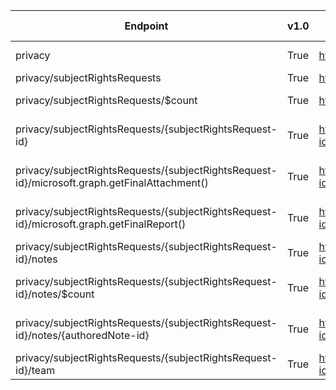 | Endpoint | v1.0 | V1.0-Url | v1.0-Methods | beta | Beta-Url | Beta-Methods | Path | Root | Children | Segment |
| ----------| ----------| ----------| ----------| ----------| ----------| ----------| ----------| ----------| ----------| ----------|
| privacy| True| https://graph.microsoft.com/v1.0/privacy| Get Patch| True| https://graph.microsoft.com/beta/privacy| Get Patch| privacy| privacy| 1| privacy|
| privacy/subjectRightsRequests| True| https://graph.microsoft.com/v1.0/privacy/subjectRightsRequests| Get Post| True| https://graph.microsoft.com/beta/privacy/subjectRightsRequests| Get Post| privacy subjectRightsRequests| privacy| 2| subjectRightsRequests|
| privacy/subjectRightsRequests/$count| True| https://graph.microsoft.com/v1.0/privacy/subjectRightsRequests/$count| Get| True| https://graph.microsoft.com/beta/privacy/subjectRightsRequests/$count| Get| privacy subjectRightsRequests $count| privacy| 0| $count|
| privacy/subjectRightsRequests/{subjectRightsRequest-id}| True| https://graph.microsoft.com/v1.0/privacy/subjectRightsRequests/{subjectRightsRequest-id}| Get Patch Delete| True| https://graph.microsoft.com/beta/privacy/subjectRightsRequests/{subjectRightsRequest-id}| Get Patch Delete| privacy subjectRightsRequests {subjectRightsRequest-id}| privacy| 4| {subjectRightsRequest-id}|
| privacy/subjectRightsRequests/{subjectRightsRequest-id}/microsoft.graph.getFinalAttachment()| True| https://graph.microsoft.com/v1.0/privacy/subjectRightsRequests/{subjectRightsRequest-id}/microsoft.graph.getFinalAttachment()| Get| True| https://graph.microsoft.com/beta/privacy/subjectRightsRequests/{subjectRightsRequest-id}/microsoft.graph.getFinalAttachment()| Get| privacy subjectRightsRequests {subjectRightsRequest-id} microsoft.graph.getFinalAttachment()| privacy| 0| microsoft.graph.getFinalAttachment()|
| privacy/subjectRightsRequests/{subjectRightsRequest-id}/microsoft.graph.getFinalReport()| True| https://graph.microsoft.com/v1.0/privacy/subjectRightsRequests/{subjectRightsRequest-id}/microsoft.graph.getFinalReport()| Get| True| https://graph.microsoft.com/beta/privacy/subjectRightsRequests/{subjectRightsRequest-id}/microsoft.graph.getFinalReport()| Get| privacy subjectRightsRequests {subjectRightsRequest-id} microsoft.graph.getFinalReport()| privacy| 0| microsoft.graph.getFinalReport()|
| privacy/subjectRightsRequests/{subjectRightsRequest-id}/notes| True| https://graph.microsoft.com/v1.0/privacy/subjectRightsRequests/{subjectRightsRequest-id}/notes| Get Post| True| https://graph.microsoft.com/beta/privacy/subjectRightsRequests/{subjectRightsRequest-id}/notes| Get Post| privacy subjectRightsRequests {subjectRightsRequest-id} notes| privacy| 2| notes|
| privacy/subjectRightsRequests/{subjectRightsRequest-id}/notes/$count| True| https://graph.microsoft.com/v1.0/privacy/subjectRightsRequests/{subjectRightsRequest-id}/notes/$count| Get| True| https://graph.microsoft.com/beta/privacy/subjectRightsRequests/{subjectRightsRequest-id}/notes/$count| Get| privacy subjectRightsRequests {subjectRightsRequest-id} notes $count| privacy| 0| $count|
| privacy/subjectRightsRequests/{subjectRightsRequest-id}/notes/{authoredNote-id}| True| https://graph.microsoft.com/v1.0/privacy/subjectRightsRequests/{subjectRightsRequest-id}/notes/{authoredNote-id}| Get Patch Delete| True| https://graph.microsoft.com/beta/privacy/subjectRightsRequests/{subjectRightsRequest-id}/notes/{authoredNote-id}| Get Patch Delete| privacy subjectRightsRequests {subjectRightsRequest-id} notes {authoredNote-id}| privacy| 0| {authoredNote-id}|
| privacy/subjectRightsRequests/{subjectRightsRequest-id}/team| True| https://graph.microsoft.com/v1.0/privacy/subjectRightsRequests/{subjectRightsRequest-id}/team| Get| True| https://graph.microsoft.com/beta/privacy/subjectRightsRequests/{subjectRightsRequest-id}/team| Get| privacy subjectRightsRequests {subjectRightsRequest-id} team| privacy| 0| team|
